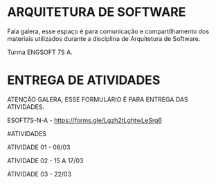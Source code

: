 # ARQUITETURA DE SOFTWARE

Fala galera, esse espaço é para comunicação e compartilhamento dos materiais utilizados durante a disciplina de Arquitetura de Software.

Turma ENGSOFT 7S A.

# ENTREGA DE ATIVIDADES

ATENÇÃO GALERA, ESSE FORMULÁRIO É PARA ENTREGA DAS ATIVIDADES.

ESOFT7S-N-A - https://forms.gle/Lgzh2tLghtwLeSrq6

#ATIVIDADES

ATIVIDADE 01 - 08/03

ATIVIDADE 02 - 15 A 17/03

ATIVIDADE 03 - 22/03
